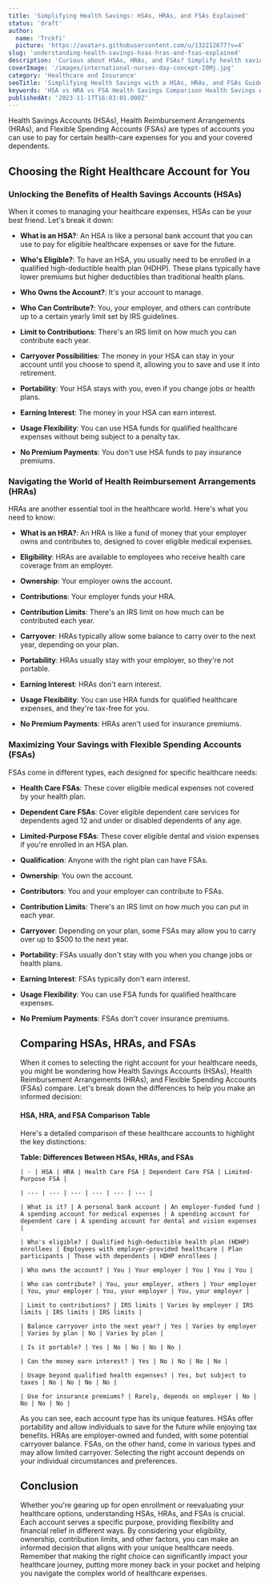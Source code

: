 ```yaml
---
title: 'Simplifying Health Savings: HSAs, HRAs, and FSAs Explained'
status: 'draft'
author:
  name: 'Trckfi'
  picture: 'https://avatars.githubusercontent.com/u/132212677?v=4'
slug: 'understanding-health-savings-hsas-hras-and-fsas-explained'
description: 'Curious about HSAs, HRAs, and FSAs? Simplify health savings with our plain language guide. Learn the differences and benefits in easy terms.'
coverImage: '/images/international-nurses-day-concept-I0Mj.jpg'
category: 'Healthcare and Insurance'
seoTitle: 'Simplifying Health Savings with a HSAs, HRAs, and FSAs Guide'
keywords: 'HSA vs HRA vs FSA Health Savings Comparison Health Savings Account Guide HRAs, HSAs, FSAs Simplified,Navigating Healthcare Savings Benefits of Health Savings Choosing the Right Health Account Health Savings Made Easy HSAs for Beginners Demystifying Health Savings Health Savings Explained Maximizing Health Savings Understanding Health Reimbursement FSAs Unveiled'
publishedAt: '2023-11-17T16:03:01.000Z'
---
```


Health Savings Accounts (HSAs), Health Reimbursement Arrangements (HRAs), and Flexible Spending Accounts (FSAs) are types of accounts you can use to pay for certain health-care expenses for you and your covered dependents.

## **Choosing the Right Healthcare Account for You**

### **Unlocking the Benefits of Health Savings Accounts (HSAs)**

When it comes to managing your healthcare expenses, HSAs can be your best friend. Let's break it down:

- **What is an HSA?**: An HSA is like a personal bank account that you can use to pay for eligible healthcare expenses or save for the future.

- **Who's Eligible?**: To have an HSA, you usually need to be enrolled in a qualified high-deductible health plan (HDHP). These plans typically have lower premiums but higher deductibles than traditional health plans.

- **Who Owns the Account?**: It's your account to manage.

- **Who Can Contribute?**: You, your employer, and others can contribute up to a certain yearly limit set by IRS guidelines.

- **Limit to Contributions**: There's an IRS limit on how much you can contribute each year.

- **Carryover Possibilities**: The money in your HSA can stay in your account until you choose to spend it, allowing you to save and use it into retirement.

- **Portability**: Your HSA stays with you, even if you change jobs or health plans.

- **Earning Interest**: The money in your HSA can earn interest.

- **Usage Flexibility**: You can use HSA funds for qualified healthcare expenses without being subject to a penalty tax.

- **No Premium Payments**: You don't use HSA funds to pay insurance premiums.

### **Navigating the World of Health Reimbursement Arrangements (HRAs)**

HRAs are another essential tool in the healthcare world. Here's what you need to know:

- **What is an HRA?**: An HRA is like a fund of money that your employer owns and contributes to, designed to cover eligible medical expenses.

- **Eligibility**: HRAs are available to employees who receive health care coverage from an employer.

- **Ownership**: Your employer owns the account.

- **Contributions**: Your employer funds your HRA.

- **Contribution Limits**: There's an IRS limit on how much can be contributed each year.

- **Carryover**: HRAs typically allow some balance to carry over to the next year, depending on your plan.

- **Portability**: HRAs usually stay with your employer, so they're not portable.

- **Earning Interest**: HRAs don't earn interest.

- **Usage Flexibility**: You can use HRA funds for qualified healthcare expenses, and they're tax-free for you.

- **No Premium Payments**: HRAs aren't used for insurance premiums.

### **Maximizing Your Savings with Flexible Spending Accounts (FSAs)**

FSAs come in different types, each designed for specific healthcare needs:

- **Health Care FSAs**: These cover eligible medical expenses not covered by your health plan.

- **Dependent Care FSAs**: Cover eligible dependent care services for dependents aged 12 and under or disabled dependents of any age.

- **Limited-Purpose FSAs**: These cover eligible dental and vision expenses if you're enrolled in an HSA plan.

- **Qualification**: Anyone with the right plan can have FSAs.

- **Ownership**: You own the account.

- **Contributors**: You and your employer can contribute to FSAs.

- **Contribution Limits**: There's an IRS limit on how much you can put in each year.

- **Carryover**: Depending on your plan, some FSAs may allow you to carry over up to $500 to the next year.

- **Portability**: FSAs usually don't stay with you when you change jobs or health plans.

- **Earning Interest**: FSAs typically don't earn interest.

- **Usage Flexibility**: You can use FSA funds for qualified healthcare expenses.

- **No Premium Payments**: FSAs don't cover insurance premiums.

    ## **Comparing HSAs, HRAs, and FSAs**

    When it comes to selecting the right account for your healthcare needs, you might be wondering how Health Savings Accounts (HSAs), Health Reimbursement Arrangements (HRAs), and Flexible Spending Accounts (FSAs) compare. Let's break down the differences to help you make an informed decision:

    #### **HSA, HRA, and FSA Comparison Table**

    Here's a detailed comparison of these healthcare accounts to highlight the key distinctions:

    **Table: Differences Between HSAs, HRAs, and FSAs**

    `| - | HSA | HRA | Health Care FSA | Dependent Care FSA | Limited-Purpose FSA |`

    `| --- | --- | --- | --- | --- | --- |`

    `| What is it? | A personal bank account | An employer-funded fund | A spending account for medical expenses | A spending account for dependent care | A spending account for dental and vision expenses |`

    `| Who's eligible? | Qualified high-deductible health plan (HDHP) enrollees | Employees with employer-provided healthcare | Plan participants | Those with dependents | HDHP enrollees |`

    `| Who owns the account? | You | Your employer | You | You | You |`

    `| Who can contribute? | You, your employer, others | Your employer | You, your employer | You, your employer | You, your employer |`

    `| Limit to contributions? | IRS limits | Varies by employer | IRS limits | IRS limits | IRS limits |`

    `| Balance carryover into the next year? | Yes | Varies by employer | Varies by plan | No | Varies by plan |`

    `| Is it portable? | Yes | No | No | No | No |`

    `| Can the money earn interest? | Yes | No | No | No | No |`

    `| Usage beyond qualified health expenses? | Yes, but subject to taxes | No | No | No | No |`

    `| Use for insurance premiums? | Rarely, depends on employer | No | No | No | No |`

    As you can see, each account type has its unique features. HSAs offer portability and allow individuals to save for the future while enjoying tax benefits. HRAs are employer-owned and funded, with some potential carryover balance. FSAs, on the other hand, come in various types and may allow limited carryover. Selecting the right account depends on your individual circumstances and preferences.

    ## **Conclusion**

    Whether you're gearing up for open enrollment or reevaluating your healthcare options, understanding HSAs, HRAs, and FSAs is crucial. Each account serves a specific purpose, providing flexibility and financial relief in different ways. By considering your eligibility, ownership, contribution limits, and other factors, you can make an informed decision that aligns with your unique healthcare needs. Remember that making the right choice can significantly impact your healthcare journey, putting more money back in your pocket and helping you navigate the complex world of healthcare expenses.

